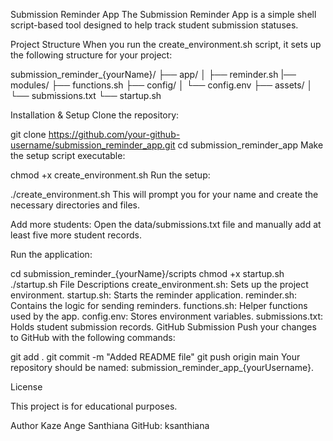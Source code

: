 Submission Reminder App
The Submission Reminder App is a simple shell script-based tool designed to help track student submission statuses.

Project Structure
When you run the create_environment.sh script, it sets up the following structure for your project:



submission_reminder_{yourName}/
  ├── app/
  │    ├── reminder.sh
  |── modules/
       ├── functions.sh
  ├── config/
  │    └── config.env
  ├── assets/
  │    └── submissions.txt
  └── startup.sh
  
Installation & Setup
Clone the repository:


git clone https://github.com/your-github-username/submission_reminder_app.git
cd submission_reminder_app
Make the setup script executable:


chmod +x create_environment.sh
Run the setup:


./create_environment.sh
This will prompt you for your name and create the necessary directories and files.

Add more students: Open the data/submissions.txt file and manually add at least five more student records.

Run the application:


cd submission_reminder_{yourName}/scripts
chmod +x startup.sh
./startup.sh
File Descriptions
create_environment.sh: Sets up the project environment.
startup.sh: Starts the reminder application.
reminder.sh: Contains the logic for sending reminders.
functions.sh: Helper functions used by the app.
config.env: Stores environment variables.
submissions.txt: Holds student submission records.
GitHub Submission
Push your changes to GitHub with the following commands:


git add .
git commit -m "Added README file"
git push origin main
Your repository should be named: submission_reminder_app_{yourUsername}.

License

This project is for educational purposes.

Author
Kaze Ange Santhiana
GitHub: ksanthiana